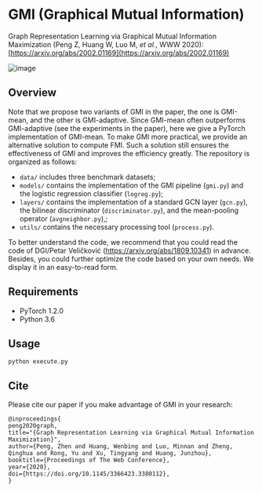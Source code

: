 # GMI (Graphical Mutual Information)
Graph Representation Learning via Graphical Mutual Information Maximization (Peng Z, Huang W, Luo M, *et al.*, WWW 2020): [https://arxiv.org/abs/2002.01169](https://arxiv.org/abs/2002.01169)

![image](http://github.com/zpeng27/GMI/raw/master/illustration.jpg)

## Overview
Note that we propose two variants of GMI in the paper, the one is GMI-mean, and the other is GMI-adaptive. Since GMI-mean often outperforms GMI-adaptive (see the experiments in the paper), here we give a PyTorch implementation of GMI-mean. To make GMI more practical, we provide an alternative solution to compute FMI. Such a solution still ensures the effectiveness of GMI and improves the efficiency greatly. The repository is organized as follows:

- `data/` includes three benchmark datasets;
- `models/` contains the implementation of the GMI pipeline (`gmi.py`) and the logistic regression classifier (`logreg.py`);
- `layers/` contains the implementation of a standard GCN layer (`gcn.py`), the bilinear discriminator (`discriminator.py`), and the mean-pooling operator (`avgneighbor.py`),;
- `utils/` contains the necessary processing tool (`process.py`).

To better understand the code, we recommend that you could read the code of DGI/Petar Veličković (https://arxiv.org/abs/1809.10341) in advance. Besides, you could further optimize the code based on your own needs. We display it in an easy-to-read form.

## Requirements

  * PyTorch 1.2.0
  * Python 3.6

## Usage

```python execute.py```

## Cite
Please cite our paper if you make advantage of GMI in your research:

```
@inproceedings{
peng2020graph,
title="{Graph Representation Learning via Graphical Mutual Information Maximization}",
author={Peng, Zhen and Huang, Wenbing and Luo, Minnan and Zheng, Qinghua and Rong, Yu and Xu, Tingyang and Huang, Junzhou},
booktitle={Proceedings of The Web Conference},
year={2020},
doi={https://doi.org/10.1145/3366423.3380112},
}
```
